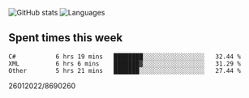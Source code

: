 ![GitHub stats](https://github-readme-stats.vercel.app/api?username=emipa606&theme=github_dark&show_icons=true) 
![Languages](https://github-readme-stats.vercel.app/api/top-langs/?username=emipa606&theme=github_dark&layout=compact)

## Spent times this week
<!--START_SECTION:waka-->

```text
C#           6 hrs 19 mins   ████████░░░░░░░░░░░░░░░░░   32.44 %
XML          6 hrs 6 mins    ███████▓░░░░░░░░░░░░░░░░░   31.29 %
Other        5 hrs 21 mins   ███████░░░░░░░░░░░░░░░░░░   27.44 %
```

<!--END_SECTION:waka-->


26012022/8690260
